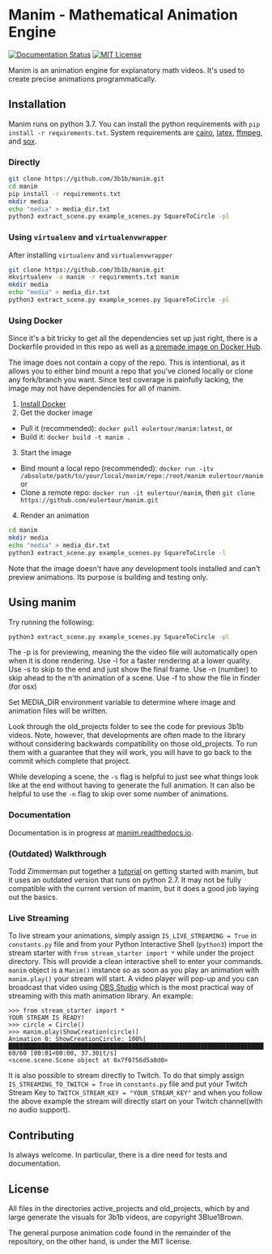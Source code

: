 # Manim - Mathematical Animation Engine
[![Documentation Status](https://readthedocs.org/projects/manim/badge/?version=latest)](https://manim.readthedocs.io/en/latest/?badge=latest)
[![MIT License](https://img.shields.io/badge/license-MIT-blue.svg?style=flat)](http://choosealicense.com/licenses/mit/)

Manim is an animation engine for explanatory math videos. It's used to create precise animations programmatically.

## Installation
Manim runs on python 3.7. You can install the python requirements with
`pip install -r requirements.txt`. System requirements are
[cairo](https://www.cairographics.org), [latex](https://www.latex-project.org),
[ffmpeg](https://www.ffmpeg.org), and [sox](http://sox.sourceforge.net).

### Directly
```sh
git clone https://github.com/3b1b/manim.git
cd manim
pip install -r requirements.txt
mkdir media
echo "media" > media_dir.txt
python3 extract_scene.py example_scenes.py SquareToCircle -pl
```

### Using `virtualenv` and `virtualenvwrapper`
After installing `virtualenv` and `virtualenvwrapper`
```sh
git clone https://github.com/3b1b/manim.git
mkvirtualenv -a manim -r requirements.txt manim
mkdir media
echo "media" > media_dir.txt
python3 extract_scene.py example_scenes.py SquareToCircle -pl
```

### Using Docker
Since it's a bit tricky to get all the dependencies set up just right, there is a Dockerfile provided in this repo as well as [a premade image on Docker Hub](https://hub.docker.com/r/eulertour/manim/tags/).

The image does not contain a copy of the repo. This is intentional, as it allows you to either bind mount a repo that you've cloned locally or clone any fork/branch you want. Since test coverage is painfully lacking, the image may not have dependencies for all of manim.

1. [Install Docker](https://www.docker.com/products/overview)
2. Get the docker image
  * Pull it (recommended): `docker pull eulertour/manim:latest`, or
  * Build it: `docker build -t manim .`
3. Start the image
  * Bind mount a local repo (recommended): `docker run -itv /absolute/path/to/your/local/manim/repo:/root/manim eulertour/manim` or
  * Clone a remote repo: `docker run -it eulertour/manim`, then `git clone https://github.com/eulertour/manim.git`
4. Render an animation
```sh
cd manim
mkdir media
echo "media" > media_dir.txt
python3 extract_scene.py example_scenes.py SquareToCircle -l
```
Note that the image doesn't have any development tools installed and can't preview animations. Its purpose is building and testing only.

## Using manim
Try running the following:
```sh
python3 extract_scene.py example_scenes.py SquareToCircle -pl
```
The -p is for previewing, meaning the the video file will automatically open when it is done rendering.
Use -l for a faster rendering at a lower quality.
Use -s to skip to the end and just show the final frame.
Use -n (number) to skip ahead to the n'th animation of a scene.
Use -f to show the file in finder (for osx)

Set MEDIA_DIR environment variable to determine where image and animation files will be written.

Look through the old_projects folder to see the code for previous 3b1b videos.  Note, however, that developments are often made to the library without considering backwards compatibility on those old_projects.  To run them with a guarantee that they will work, you will have to go back to the commit which complete that project.

While developing a scene, the `-s` flag is helpful to just see what things look like at the end without having to generate the full animation.  It can also be helpful to use the `-n` flag to skip over some number of animations.

### Documentation
Documentation is in progress at [manim.readthedocs.io](https://manim.readthedocs.io).

### (Outdated) Walkthrough
Todd Zimmerman put together a [tutorial](https://talkingphysics.wordpress.com/2018/06/11/learning-how-to-animate-videos-using-manim-series-a-journey/) on getting started with manim, but it uses an outdated version that runs on python 2.7. It may not be fully compatible with the current version of manim, but it does a good job laying out the basics.

### Live Streaming
To live stream your animations, simply assign `IS_LIVE_STREAMING = True` in `constants.py` file and from your Python Interactive Shell (`python3`) import the stream starter with `from stream_starter import *` while under the project directory. This will provide a clean interactive shell to enter your commands. `manim` object is a `Manim()` instance so as soon as you play an animation with `manim.play()` your stream will start. A video player will pop-up and you can broadcast that video using [OBS Studio](https://obsproject.com/) which is the most practical way of streaming with this math animation library. An example:

```
>>> from stream_starter import *
YOUR STREAM IS READY!
>>> circle = Circle()
>>> manim.play(ShowCreation(circle))
Animation 0: ShowCreationCircle: 100%|███████████████████████████████████████████████████████████████████████████████████████████████████████████████████████| 60/60 [00:01<00:00, 37.30it/s]
<scene.scene.Scene object at 0x7f0756d5a8d0>
```

It is also possible to stream directly to Twitch. To do that simply assign `IS_STREAMING_TO_TWITCH = True` in `constants.py` file and put your Twitch Stream Key to `TWITCH_STREAM_KEY = "YOUR_STREAM_KEY"` and when you follow the above example the stream will directly start on your Twitch channel(with no audio support).


## Contributing
Is always welcome. In particular, there is a dire need for tests and documentation.


## License
All files in the directories active_projects and old_projects, which by and large generate the visuals for 3b1b videos, are copyright 3Blue1Brown.

The general purpose animation code found in the remainder of the repository, on the other hand, is under the MIT license.
